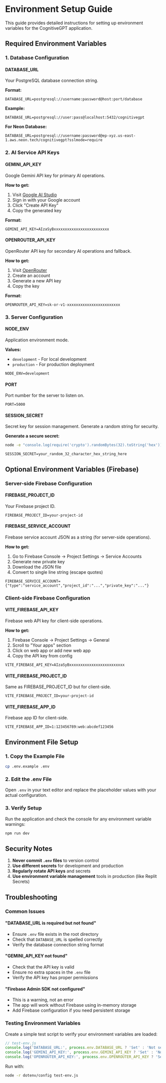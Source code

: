 
# Environment Setup Guide

This guide provides detailed instructions for setting up environment variables for the CognitiveGPT application.

## Required Environment Variables

### 1. Database Configuration

#### DATABASE_URL
Your PostgreSQL database connection string.

**Format:**
```
DATABASE_URL=postgresql://username:password@host:port/database
```

**Example:**
```
DATABASE_URL=postgresql://user:pass@localhost:5432/cognitivegpt
```

**For Neon Database:**
```
DATABASE_URL=postgresql://username:password@ep-xyz.us-east-1.aws.neon.tech/cognitivegpt?sslmode=require
```

### 2. AI Service API Keys

#### GEMINI_API_KEY
Google Gemini API key for primary AI operations.

**How to get:**
1. Visit [Google AI Studio](https://makersuite.google.com/app/apikey)
2. Sign in with your Google account
3. Click "Create API Key"
4. Copy the generated key

**Format:**
```
GEMINI_API_KEY=AIzaSyBxxxxxxxxxxxxxxxxxxxxxxxxx
```

#### OPENROUTER_API_KEY
OpenRouter API key for secondary AI operations and fallback.

**How to get:**
1. Visit [OpenRouter](https://openrouter.ai/keys)
2. Create an account
3. Generate a new API key
4. Copy the key

**Format:**
```
OPENROUTER_API_KEY=sk-or-v1-xxxxxxxxxxxxxxxxxxxxxxxx
```

### 3. Server Configuration

#### NODE_ENV
Application environment mode.

**Values:**
- `development` - For local development
- `production` - For production deployment

```
NODE_ENV=development
```

#### PORT
Port number for the server to listen on.

```
PORT=5000
```

#### SESSION_SECRET
Secret key for session management. Generate a random string for security.

**Generate a secure secret:**
```bash
node -e "console.log(require('crypto').randomBytes(32).toString('hex'))"
```

```
SESSION_SECRET=your_random_32_character_hex_string_here
```

## Optional Environment Variables (Firebase)

### Server-side Firebase Configuration

#### FIREBASE_PROJECT_ID
Your Firebase project ID.

```
FIREBASE_PROJECT_ID=your-project-id
```

#### FIREBASE_SERVICE_ACCOUNT
Firebase service account JSON as a string (for server-side operations).

**How to get:**
1. Go to Firebase Console → Project Settings → Service Accounts
2. Generate new private key
3. Download the JSON file
4. Convert to single line string (escape quotes)

```
FIREBASE_SERVICE_ACCOUNT={"type":"service_account","project_id":"...","private_key":"..."}
```

### Client-side Firebase Configuration

#### VITE_FIREBASE_API_KEY
Firebase web API key for client-side operations.

**How to get:**
1. Firebase Console → Project Settings → General
2. Scroll to "Your apps" section
3. Click on web app or add new web app
4. Copy the API key from config

```
VITE_FIREBASE_API_KEY=AIzaSyBxxxxxxxxxxxxxxxxxxxxxxxxx
```

#### VITE_FIREBASE_PROJECT_ID
Same as FIREBASE_PROJECT_ID but for client-side.

```
VITE_FIREBASE_PROJECT_ID=your-project-id
```

#### VITE_FIREBASE_APP_ID
Firebase app ID for client-side.

```
VITE_FIREBASE_APP_ID=1:123456789:web:abcdef123456
```

## Environment File Setup

### 1. Copy the Example File
```bash
cp .env.example .env
```

### 2. Edit the .env File
Open `.env` in your text editor and replace the placeholder values with your actual configuration.

### 3. Verify Setup
Run the application and check the console for any environment variable warnings:

```bash
npm run dev
```

## Security Notes

1. **Never commit `.env` files** to version control
2. **Use different secrets** for development and production
3. **Regularly rotate API keys** and secrets
4. **Use environment variable management** tools in production (like Replit Secrets)

## Troubleshooting

### Common Issues

#### "DATABASE_URL is required but not found"
- Ensure `.env` file exists in the root directory
- Check that `DATABASE_URL` is spelled correctly
- Verify the database connection string format

#### "GEMINI_API_KEY not found"
- Check that the API key is valid
- Ensure no extra spaces in the `.env` file
- Verify the API key has proper permissions

#### "Firebase Admin SDK not configured"
- This is a warning, not an error
- The app will work without Firebase using in-memory storage
- Add Firebase configuration if you need persistent storage

### Testing Environment Variables

Create a simple test script to verify your environment variables are loaded:

```javascript
// test-env.js
console.log('DATABASE_URL:', process.env.DATABASE_URL ? 'Set' : 'Not set');
console.log('GEMINI_API_KEY:', process.env.GEMINI_API_KEY ? 'Set' : 'Not set');
console.log('OPENROUTER_API_KEY:', process.env.OPENROUTER_API_KEY ? 'Set' : 'Not set');
```

Run with:
```bash
node -r dotenv/config test-env.js
```
